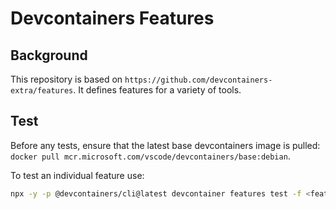 # Devcontainers Features

## Background

This repository is based on `https://github.com/devcontainers-extra/features`.  It defines features for a variety of tools.

## Test

Before any tests, ensure that the latest base devcontainers image is pulled: `docker pull mcr.microsoft.com/vscode/devcontainers/base:debian`.

To test an individual feature use:

```bash
npx -y -p @devcontainers/cli@latest devcontainer features test -f <feature_name> --skip-autogenerated
```

